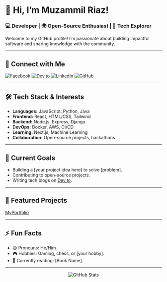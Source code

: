 # 👋 Hi, I’m Muzammil Riaz!

### 💻 Developer | 🌍 Open-Source Enthusiast | 🚀 Tech Explorer

Welcome to my GitHub profile! I’m passionate about building impactful software and sharing knowledge with the community.  

---

## 🔗 **Connect with Me**
[![Facebook](https://img.shields.io/badge/Facebook-1877F2?style=flat&logo=facebook&logoColor=white)](https://www.facebook.com/profile.php?id=61571642670895)
[![Dev.to](https://img.shields.io/badge/Dev.to-0A0A0A?style=flat&logo=dev.to&logoColor=white)](https://dev.to/muzammilriaz)
[![LinkedIn](https://img.shields.io/badge/LinkedIn-0077B5?style=flat&logo=linkedin&logoColor=white)](https://www.linkedin.com/in/muzammilriaz786/)
[![GitHub](https://img.shields.io/badge/GitHub-181717?style=flat&logo=github&logoColor=white)](https://github.com/muzamilriaz786)

---

## 🛠 **Tech Stack & Interests**
- **Languages:** JavaScript, Python, Java  
- **Frontend:** React, HTML/CSS, Tailwind  
- **Backend:** Node.js, Express, Django  
- **DevOps:** Docker, AWS, CI/CD  
- **Learning:** Next.js, Machine Learning  
- **Collaboration:** Open-source projects, hackathons  

---

## 🌱 **Current Goals**
- Building a [your project idea here] to solve [problem].  
- Contributing to open-source projects.  
- Writing tech blogs on [Dev.to](https://dev.to/muzammilriaz).  

---

## 📌 **Featured Projects**
[MyPortfolio](https://github.com/muzamilriaz786/myportfolio)


---

## ⚡ **Fun Facts**
- 😄 Pronouns: He/Him  
- 🎮 Hobbies: Gaming, chess, or [your hobby].  
- 📖 Currently reading: [Book Name].  

---

<p align="center">
  <img src="https://github-readme-stats.vercel.app/api?username=muzamilriaz786&show_icons=true&theme=radical" alt="GitHub Stats" />
</p>
